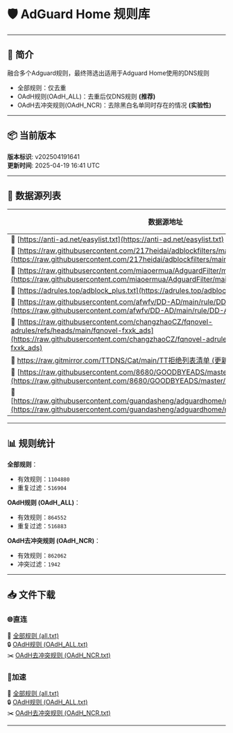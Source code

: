# 🛡️ AdGuard Home 规则库
---
## 🤔 简介
融合多个Adguard规则，最终筛选出适用于Adguard Home使用的DNS规则  
- 全部规则：仅去重  
- OAdH规则(OAdH_ALL)：去重后仅DNS规则 **(推荐)**
- OAdH去冲突规则(OAdH_NCR)：去除黑白名单同时存在的情况 **(实验性)**
---

## 📦 当前版本
**版本标识**: v202504191641  
**更新时间**: 2025-04-19 16:41 UTC  

---

## 📂 数据源列表
| 数据源地址 | 源规则数 | OAdH规则数 |
|----------|-----------|-----------|
| 🔗 [https://anti-ad.net/easylist.txt](https://anti-ad.net/easylist.txt) | `81749` | `81716` |
| 🔗 [https://raw.githubusercontent.com/217heidai/adblockfilters/main/rules/adblockdns.txt](https://raw.githubusercontent.com/217heidai/adblockfilters/main/rules/adblockdns.txt) | `223068` | `223068` |
| 🔗 [https://raw.githubusercontent.com/miaoermua/AdguardFilter/main/rule.txt](https://raw.githubusercontent.com/miaoermua/AdguardFilter/main/rule.txt) | `300` | `298` |
| 🔗 [https://adrules.top/adblock_plus.txt](https://adrules.top/adblock_plus.txt) | `393228` | `179528` |
| 🔗 [https://raw.githubusercontent.com/afwfv/DD-AD/main/rule/DD-AD.txt](https://raw.githubusercontent.com/afwfv/DD-AD/main/rule/DD-AD.txt) | `634` | `537` |
| 🔗 [https://raw.githubusercontent.com/changzhaoCZ/fqnovel-adrules/refs/heads/main/fqnovel-fxxk_ads](https://raw.githubusercontent.com/changzhaoCZ/fqnovel-adrules/refs/heads/main/fqnovel-fxxk_ads) | `50` | `49` |
| 🔗 [https://raw.gitmirror.com/TTDNS/Cat/main/TT拒绝列表清单 (更新中).txt](https://raw.gitmirror.com/TTDNS/Cat/main/TT%E6%8B%92%E7%BB%9D%E5%88%97%E8%A1%A8%E6%B8%85%E5%8D%95%20%28%E6%9B%B4%E6%96%B0%E4%B8%AD%29.txt) | `199` | `134` |
| 🔗 [https://raw.githubusercontent.com/8680/GOODBYEADS/master/data/rules/dns.txt](https://raw.githubusercontent.com/8680/GOODBYEADS/master/data/rules/dns.txt) | `107872` | `107871` |
| 🔗 [https://raw.githubusercontent.com/guandasheng/adguardhome/refs/heads/main/rule/dns.txt](https://raw.githubusercontent.com/guandasheng/adguardhome/refs/heads/main/rule/dns.txt) | `814684` | `788234` |

---

## 📊 规则统计
**全部规则**：
- 有效规则：`1104880`  
- 重复过滤：`516904`

**OAdH规则 (OAdH_ALL)**：
- 有效规则：`864552`  
- 重复过滤：`516883`

**OAdH去冲突规则 (OAdH_NCR)**：
- 有效规则：`862062`  
- 冲突过滤：`1942`

---

## 📥 文件下载
### 🌐直连  

🔗 [全部规则 (all.txt)](dist/all.txt)  
🔒 [OAdH规则 (OAdH_ALL.txt)](dist/OAdH_ALL.txt)  
✂️ [OAdH去冲突规则 (OAdH_NCR.txt)](dist/OAdH_NCR.txt)  

### 🚀加速  

🔗 [全部规则 (all.txt)](https://github.snakexgc.com/https://github.com/snakexgc/OnlyAdguardHomeRules/blob/main/dist/all.txt)  
🔒 [OAdH规则 (OAdH_ALL.txt)](https://github.snakexgc.com/https://github.com/snakexgc/OnlyAdguardHomeRules/blob/main/dist/OAdH_ALL.txt)  
✂️ [OAdH去冲突规则 (OAdH_NCR.txt)](https://github.snakexgc.com/https://github.com/snakexgc/OnlyAdguardHomeRules/blob/main/dist/OAdH_NCR.txt)

---
